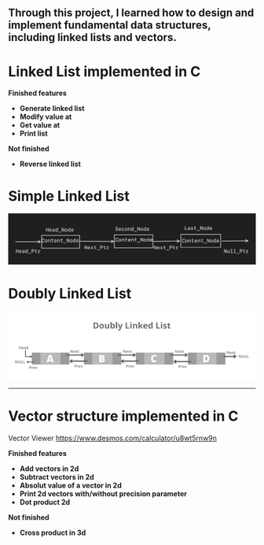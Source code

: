 ## Through this project, I learned how to design and implement fundamental data structures, including linked lists and vectors.

# Linked List implemented in C #

**Finished features**
- **Generate linked list**
- **Modify value at**
- **Get value at**
- **Print list**
  
**Not finished**
- **Reverse linked list**

# Simple Linked List #
![Layout](LL.png)

# Doubly Linked List #
![Layout](Doubly-Linked-List.png)

---

# Vector structure implemented in C #

Vector Viewer
https://www.desmos.com/calculator/u8wt5rnw9n

**Finished features**
- **Add vectors in 2d**
- **Subtract vectors in 2d**
- **Absolut value of a vector in 2d**
- **Print 2d vectors with/without precision parameter**
- **Dot product 2d**
  
**Not finished**
- **Cross product in 3d**
